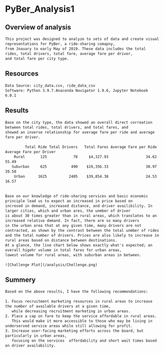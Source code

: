 # PyBer_Analysis1

## Overview of analysis
    This project was designed to analyze to sets of data and create visual representations for PyBer, a ride-sharing comapny,
    from Jnauary to early May of 2019. These data includes the total rides, total drivers, total fare, average fare per driver, 
    and total fare per city type.
## Resources
    Data Source: city_data.csv, ride_data_csv
    Software: Python 3.9.7.Anaconda Navigator 1.9.6, Jupyter Notebook 6.0.1
## Results
    Base on the city type, the data showed an overall direct correation between total rides, total drivers, and total fares, and
    showed an inverse relationship for average fare per ride and average fare per driver.
    
             Total Ride Total Drivers	Total Fares	Average Fare per Ride	Average Fare per Driver
        Rural	    125	           78	  $4,327.93	                34.62	                  55.49
       Suburban	    625	          490	 $19,356.33	                30.97	                  39.50
        Urban	   1625	         2405	 $39,854.38	                24.53	                  16.57 
   

    Base on our knowledge of ride-sharing services and basic economic principle lead us to expect an increased in price based on 
    incresed in demand, increased distance, and driver availibility. In larger cities, which and urban ares, the unmber of driver 
    is about 30 times greater than in rural areas, which translates to an increased relative demand. In fact, there are so many drivers 
    in the urban area that at any given time, many drivers are not contracted, as shown by the contrast between the total unmber of rides
    and the total number of drivers. Prices are also likely to increase in rural areas based on distance between destinations. 
    At a glance, the line chart below shows exactly what's expected; an overall higehr volume in total fares for urban areas, 
    lowest volume for rural areas, with suburban areas in between.
   
    ![Challenge Plot](/analysis/Chellenge.png)


## Summery
    Based on the above results, I have the following recommendations:

    1. Focus recruitment marketing resources in rural areas to increase the number of available drivers at a given time, 
       while decreasing recruitment marketing in urban areas.
    2. Place a cap on fare to keep the service affordable in rural areas. 
       This would make it more accessible to those who may be living in underserved service areas while still allowing for profit. 
    3. Increase user-facing marketing efforts across the board, but particularly in urban areas, 
       focusing on the services  affordability and short wait times based on driver availability.
